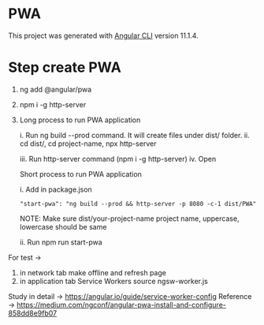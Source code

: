# PWA

This project was generated with [Angular CLI](https://github.com/angular/angular-cli) version 11.1.4.

# Step create PWA
1. ng add @angular/pwa
2. npm i -g http-server
3.  Long process to run PWA application

    i. Run ng build --prod command. It will create files under dist/ folder.
    ii. cd dist/, cd project-name, npx http-server

    iii. Run http-server command (npm i -g http-server)
    iv. Open

    Short process to run PWA application
       
       i.  Add in package.json
       
        "start-pwa": "ng build --prod && http-server -p 8080 -c-1 dist/PWA"
        
    NOTE: Make sure dist/your-project-name  project name, uppercase, lowercase should be same
    
    
       ii. Run
        npm run start-pwa

For test ->
1. in network tab make offline and refresh page
2. in application tab Service Workers
    source ngsw-worker.js

 Study in detail -> https://angular.io/guide/service-worker-config
    Reference ->     https://medium.com/ngconf/angular-pwa-install-and-configure-858dd8e9fb07
